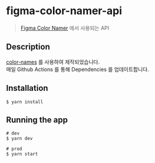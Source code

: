 # figma-color-namer-api
> [Figma Color Namer](https://github.com/JerryKhw/figma-color-namer) 에서 사용되는 API

## Description

[color-names](https://github.com/meodai/color-names) 를 사용하여 제작되었습니다.  
매일 Github Actions 를 통해 Dependencies 를 업데이트합니다.  

## Installation
```
$ yarn install
```

## Running the app
```
# dev
$ yarn dev

# prod
$ yarn start
```
